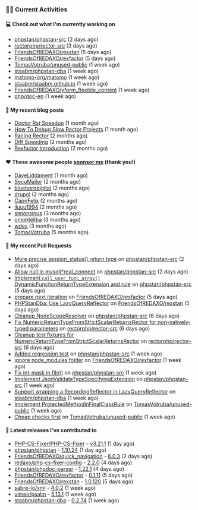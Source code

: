 ### 👨‍💻 Current Activities


#### 💻 Check out what I'm currently working on

- [phpstan/phpstan-src](https://github.com/phpstan/phpstan-src) (2 days ago)
- [rectorphp/rector-src](https://github.com/rectorphp/rector-src) (3 days ago)
- [FriendsOfREDAXO/rexstan](https://github.com/FriendsOfREDAXO/rexstan) (5 days ago)
- [FriendsOfREDAXO/rexfactor](https://github.com/FriendsOfREDAXO/rexfactor) (5 days ago)
- [TomasVotruba/unused-public](https://github.com/TomasVotruba/unused-public) (1 week ago)
- [staabm/phpstan-dba](https://github.com/staabm/phpstan-dba) (1 week ago)
- [matomo-org/matomo](https://github.com/matomo-org/matomo) (1 week ago)
- [staabm/staabm.github.io](https://github.com/staabm/staabm.github.io) (1 week ago)
- [FriendsOfREDAXO/yform_flexible_content](https://github.com/FriendsOfREDAXO/yform_flexible_content) (1 week ago)
- [php/doc-en](https://github.com/php/doc-en) (1 week ago)


#### 📜 My recent blog posts

- [Doctor Rst Speedup](https://staabm.github.io/2023/05/18/doctor-rst-speedup.html) (1 month ago)
- [How To Debug Slow Rector Projects](https://staabm.github.io/2023/05/10/how-to-debug-slow-rector-projects.html) (1 month ago)
- [Racing Rector](https://staabm.github.io/2023/05/06/racing-rector.html) (2 months ago)
- [Diff Speeding](https://staabm.github.io/2023/05/01/diff-speeding.html) (2 months ago)
- [Rexfactor Introduction](https://staabm.github.io/2023/04/09/rexfactor-introduction.html) (2 months ago)


#### ❤️ These awesome people [sponsor me](https://github.com/sponsors/staabm) (thank you!)

- [DaveLiddament](https://github.com/DaveLiddament) (1 month ago)
- [SecuMailer](https://github.com/SecuMailer) (2 months ago)
- [bluehorndigital](https://github.com/bluehorndigital) (2 months ago)
- [drupol](https://github.com/drupol) (2 months ago)
- [CapnFelix](https://github.com/CapnFelix) (2 months ago)
- [iluuu1994](https://github.com/iluuu1994) (2 months ago)
- [simonsinus](https://github.com/simonsinus) (3 months ago)
- [omphteliba](https://github.com/omphteliba) (3 months ago)
- [wdes](https://github.com/wdes) (3 months ago)
- [TomasVotruba](https://github.com/TomasVotruba) (5 months ago)


#### 🔨 My recent Pull Requests

- [More precise session_status() return type](https://github.com/phpstan/phpstan-src/pull/2509) on [phpstan/phpstan-src](https://github.com/phpstan/phpstan-src) (2 days ago)
- [Allow null in mysqli*real_connect](https://github.com/phpstan/phpstan-src/pull/2508) on [phpstan/phpstan-src](https://github.com/phpstan/phpstan-src) (2 days ago)
- [Implement `call_user_func_array()` DynamicFunctionReturnTypeExtension and rule](https://github.com/phpstan/phpstan-src/pull/2501) on [phpstan/phpstan-src](https://github.com/phpstan/phpstan-src) (5 days ago)
- [prepare next iteration](https://github.com/FriendsOfREDAXO/rexfactor/pull/98) on [FriendsOfREDAXO/rexfactor](https://github.com/FriendsOfREDAXO/rexfactor) (5 days ago)
- [PHPStanDba: Use LazyQueryReflector](https://github.com/FriendsOfREDAXO/rexstan/pull/533) on [FriendsOfREDAXO/rexstan](https://github.com/FriendsOfREDAXO/rexstan) (5 days ago)
- [Cleanup NodeScopeResolver](https://github.com/phpstan/phpstan-src/pull/2499) on [phpstan/phpstan-src](https://github.com/phpstan/phpstan-src) (6 days ago)
- [Fix NumericReturnTypeFromStrictScalarReturnsRector for non-natively-typed parameters](https://github.com/rectorphp/rector-src/pull/4380) on [rectorphp/rector-src](https://github.com/rectorphp/rector-src) (6 days ago)
- [Cleanup test fixtures for NumericReturnTypeFromStrictScalarReturnsRector](https://github.com/rectorphp/rector-src/pull/4379) on [rectorphp/rector-src](https://github.com/rectorphp/rector-src) (6 days ago)
- [Added regression test](https://github.com/phpstan/phpstan-src/pull/2496) on [phpstan/phpstan-src](https://github.com/phpstan/phpstan-src) (1 week ago)
- [ignore node_modules folder](https://github.com/FriendsOfREDAXO/rexfactor/pull/96) on [FriendsOfREDAXO/rexfactor](https://github.com/FriendsOfREDAXO/rexfactor) (1 week ago)
- [Fix int-mask in file()](https://github.com/phpstan/phpstan-src/pull/2492) on [phpstan/phpstan-src](https://github.com/phpstan/phpstan-src) (1 week ago)
- [Implement JsonValidateTypeSpecifyingExtension](https://github.com/phpstan/phpstan-src/pull/2491) on [phpstan/phpstan-src](https://github.com/phpstan/phpstan-src) (1 week ago)
- [Support wrapping a RecordingReflector in LazyQueryReflector](https://github.com/staabm/phpstan-dba/pull/607) on [staabm/phpstan-dba](https://github.com/staabm/phpstan-dba) (1 week ago)
- [Implement ProtectedMethodInFinalClassRule](https://github.com/TomasVotruba/unused-public/pull/68) on [TomasVotruba/unused-public](https://github.com/TomasVotruba/unused-public) (1 week ago)
- [Cheap checks first](https://github.com/TomasVotruba/unused-public/pull/67) on [TomasVotruba/unused-public](https://github.com/TomasVotruba/unused-public) (1 week ago)


#### 🔭 Latest releases I've contributed to

- [PHP-CS-Fixer/PHP-CS-Fixer](https://github.com/PHP-CS-Fixer/PHP-CS-Fixer) - [v3.21.1](https://github.com/PHP-CS-Fixer/PHP-CS-Fixer/releases/tag/v3.21.1) (1 day ago)
- [phpstan/phpstan](https://github.com/phpstan/phpstan) - [1.10.24](https://github.com/phpstan/phpstan/releases/tag/1.10.24) (1 day ago)
- [FriendsOfREDAXO/quick_navigation](https://github.com/FriendsOfREDAXO/quick_navigation) - [6.0.3](https://github.com/FriendsOfREDAXO/quick_navigation/releases/tag/6.0.3) (2 days ago)
- [redaxo/php-cs-fixer-config](https://github.com/redaxo/php-cs-fixer-config) - [2.2.0](https://github.com/redaxo/php-cs-fixer-config/releases/tag/2.2.0) (4 days ago)
- [phpstan/phpdoc-parser](https://github.com/phpstan/phpdoc-parser) - [1.22.1](https://github.com/phpstan/phpdoc-parser/releases/tag/1.22.1) (4 days ago)
- [FriendsOfREDAXO/rexfactor](https://github.com/FriendsOfREDAXO/rexfactor) - [0.1.11](https://github.com/FriendsOfREDAXO/rexfactor/releases/tag/0.1.11) (5 days ago)
- [FriendsOfREDAXO/rexstan](https://github.com/FriendsOfREDAXO/rexstan) - [1.0.120](https://github.com/FriendsOfREDAXO/rexstan/releases/tag/1.0.120) (5 days ago)
- [sabre-io/xml](https://github.com/sabre-io/xml) - [4.0.2](https://github.com/sabre-io/xml/releases/tag/4.0.2) (1 week ago)
- [vimeo/psalm](https://github.com/vimeo/psalm) - [5.13.1](https://github.com/vimeo/psalm/releases/tag/5.13.1) (1 week ago)
- [staabm/phpstan-dba](https://github.com/staabm/phpstan-dba) - [0.2.74](https://github.com/staabm/phpstan-dba/releases/tag/0.2.74) (1 week ago)
